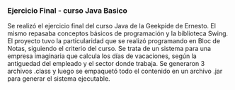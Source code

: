 ### Ejercicio Final - curso Java Basico  
Se realizó el ejercicio final del curso Java de la Geekpide de Ernesto. El mismo repasaba conceptos básicos de programación y la biblioteca Swing. El proyecto tuvo la particularidad que se realizó programando en Bloc de Notas, siguiendo el criterio del curso. Se trata de un sistema para una empresa imaginaria que calcula los días de vacaciones, según la antiguedad del empleado y el sector donde trabaja. Se generaron 3 archivos .class y luego se empaquetó todo el contenido en un archivo .jar para generar el sistema ejecutable.
